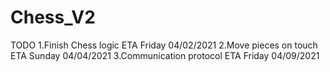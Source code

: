 # Chess_V2
TODO
1.Finish Chess logic ETA Friday 04/02/2021
2.Move pieces on touch ETA Sunday 04/04/2021
3.Communication protocol ETA Friday 04/09/2021